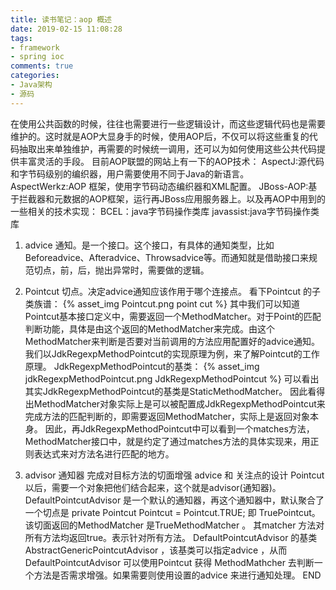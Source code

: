 ```yaml
---
title: 读书笔记：aop 概述
date: 2019-02-15 11:08:28
tags: 
- framework
- spring ioc
comments: true
categories: 
- Java架构
- 源码
---
```


在使用公共函数的时候，往往也需要进行一些逻辑设计，而这些逻辑代码也是需要维护的。这时就是AOP大显身手的时候，使用AOP后，不仅可以将这些重复的代码抽取出来单独维护，再需要的时候统一调用，还可以为如何使用这些公共代码提供丰富灵活的手段。
目前AOP联盟的网站上有一下的AOP技术：
AspectJ:源代码和字节码级别的编织器，用户需要使用不同于Java的新语言。
AspectWerkz:AOP 框架，使用字节码动态编织器和XML配置。
JBoss-AOP:基于拦截器和元数据的AOP框架，运行再JBoss应用服务器上。以及再AOP中用到的一些相关的技术实现：
    BCEL：java字节码操作类库
    javassist:java字节码操作类库
<!--more-->

1. advice 通知。是一个接口。这个接口，有具体的通知类型，比如Beforeadvice、Afteradvice、Throwsadvice等。而通知就是借助接口来规范切点，前，后，抛出异常时，需要做的逻辑。

2. Pointcut 切点。决定advice通知应该作用于哪个连接点。
看下Pointcut 的子类族谱：
{% asset_img Pointcut.png point cut %}
其中我们可以知道Pointcut基本接口定义中，需要返回一个MethodMatcher。对于Point的匹配判断功能，具体是由这个返回的MethodMatcher来完成。由这个MethodMatcher来判断是否要对当前调用的方法应用配置好的advice通知。
我们以JdkRegexpMethodPointcut的实现原理为例，来了解Pointcut的工作原理。
JdkRegexpMethodPointcut的基类：
{% asset_img jdkRegexpMethodPointcut.png JdkRegexpMethodPointcut %}
可以看出其实JdkRegexpMethodPointcut的基类是StaticMethodMatcher。
因此看得出MethodMatcher对象实际上是可以被配置成JdkRegexpMethodPointcut来完成方法的匹配判断的，即需要返回MethodMatcher，实际上是返回对象本身。
因此，再JdkRegexpMethodPointcut中可以看到一个matches方法，MethodMatcher接口中，就是约定了通过matches方法的具体实现来，用正则表达式来对方法名进行匹配的地方。

3. advisor 通知器 完成对目标方法的切面增强 advice 和 关注点的设计 Pointcut 以后，需要一个对象把他们结合起来，这个就是advisor(通知器)。
DefaultPointcutAdvisor 是一个默认的通知器，再这个通知器中，默认聚合了一个切点是	private Pointcut Pointcut = Pointcut.TRUE; 即 TruePointcut。该切面返回的MethodMatcher 是TrueMethodMatcher 。 其matcher 方法对所有方法均返回true。表示针对所有方法。
DefaultPointcutAdvisor 的基类AbstractGenericPointcutAdvisor ，该基类可以指定advice ，从而 DefaultPointcutAdvisor 可以使用Pointcut 获得 MethodMathcher 去判断一个方法是否需求增强。如果需要则使用设置的advice 来进行通知处理。
END



